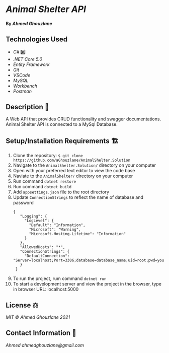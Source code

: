 # _Animal Shelter API_

#### By _Ahmed Ghouzlane_

## Technologies Used

- _C#_ #️⃣
- _.NET Core 5.0_
- _Entity Framework_
- _Git_
- _VSCode_
- _MySQL_
- _Workbench_
- _Postman_

## Description 📜

A Web API that provides CRUD functionality and swagger documentations. Animal Shelter API is connected to a MySql Database.

## Setup/Installation Requirements 🏗

1. Clone the repository: `$ git clone https://github.com/aGhouzlane/AnimalShelter.Solution`
2. Navigate to the `AnimalShelter.Solution/` directory on your computer
3. Open with your preferred text editor to view the code base
4. Naviate to the `AnimalShelter/` directory on your computer
5. Run command `dotnet restore` 
6. Run command `dotnet build` 
7. Add `appsettings.json` file to the root directory
8. Update `ConnectionStrings` to reflect the name of database and password
   ```
   {
      "Logging": {
        "LogLevel": {
          "Default": "Information",
          "Microsoft": "Warning",
          "Microsoft.Hosting.Lifetime": "Information"
        }
      },
      "AllowedHosts": "*",
      "ConnectionStrings": {
        "DefaultConnection": "Server=localhost;Port=3306;database=database_name;uid=root;pwd=yourpassword;"
      }
    }
    ```
7. To run the project, rum command `dotnet run`
8. To start a development server and view the project in the browser, type in browser URL: localhost:5000


## License ⚖

_MIT © Ahmed Ghouzlane 2021_

## Contact Information 🤳

_Ahmed ahmedghouzlane@gmail.com_
